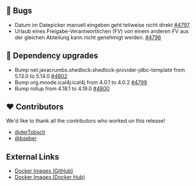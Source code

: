 ## 🐞 Bugs

- Datum im Datepicker manuell eingeben geht teilweise nicht direkt [#4797](https://github.com/urlaubsverwaltung/urlaubsverwaltung/issues/4797)
- Urlaub eines Freigabe-Verantwortlichen (FV) von einem anderen FV aus der gleichen Abteilung kann nicht genehmigt werden. [#4796](https://github.com/urlaubsverwaltung/urlaubsverwaltung/issues/4796)

## 🔨 Dependency upgrades

- Bump net.javacrumbs.shedlock:shedlock-provider-jdbc-template from 5.13.0 to 5.14.0 [#4802](https://github.com/urlaubsverwaltung/urlaubsverwaltung/pull/4802)
- Bump org.mnode.ical4j:ical4j from 4.0.1 to 4.0.2 [#4799](https://github.com/urlaubsverwaltung/urlaubsverwaltung/pull/4799)
- Bump rollup from 4.18.1 to 4.19.0 [#4800](https://github.com/urlaubsverwaltung/urlaubsverwaltung/pull/4800)

## ❤️ Contributors

We'd like to thank all the contributors who worked on this release!

- [@derTobsch](https://github.com/derTobsch)
- [@bseber](https://github.com/bseber)
## External Links

- [Docker Images (GitHub)](https://github.com/urlaubsverwaltung/urlaubsverwaltung/pkgs/container/urlaubsverwaltung%2Furlaubsverwaltung)
- [Docker Images (Docker Hub)](https://hub.docker.com/r/urlaubsverwaltung/urlaubsverwaltung)
